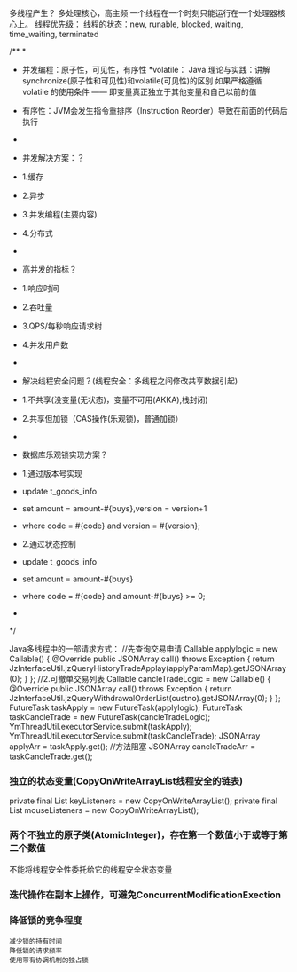 多线程产生？
多处理核心，高主频
一个线程在一个时刻只能运行在一个处理器核心上。
线程优先级：
线程的状态：new, runable, blocked, waiting, time_waiting, terminated


/**
*
* 并发编程：原子性，可见性，有序性
*volatile：
Java 理论与实践：讲解synchronize(原子性和可见性)和volatile(可见性)的区别
如果严格遵循 volatile 的使用条件 —— 即变量真正独立于其他变量和自己以前的值

* 有序性：JVM会发生指令重排序（Instruction Reorder）导致在前面的代码后执行
*
* 并发解决方案：？
* 1.缓存
* 2.异步
* 3.并发编程(主要内容)
* 4.分布式
*
* 高并发的指标？
* 1.响应时间
* 2.吞吐量
* 3.QPS/每秒响应请求树
* 4.并发用户数
*
* 解决线程安全问题？(线程安全：多线程之间修改共享数据引起)
* 1.不共享(没变量(无状态)，变量不可用(AKKA),栈封闭)
* 2.共享但加锁（CAS操作(乐观锁)，普通加锁）
* 
* 数据库乐观锁实现方案？
* 1.通过版本号实现
* update t_goods_info
* set amount = amount-#{buys},version = version+1
* where code = #{code} and version = #{version};
* 2.通过状态控制
* update t_goods_info
* set amount = amount-#{buys}
* where code = #{code} and amount-#{buys} >= 0;
*
*/


Java多线程中的一部请求方式：
//先查询交易申请
Callable<JSONArray> applylogic = new Callable<JSONArray>() {
@Override
public JSONArray call() throws Exception {
return JzInterfaceUtil.jzQueryHistoryTradeApplay(applyParamMap).getJSONArray(0);
}
};
//2.可撤单交易列表
Callable<JSONArray> cancleTradeLogic = new Callable<JSONArray>() {
@Override
public JSONArray call() throws Exception {
return JzInterfaceUtil.jzQueryWithdrawalOrderList(custno).getJSONArray(0);
}
};
FutureTask<JSONArray> taskApply = new FutureTask<JSONArray>(applylogic);
FutureTask<JSONArray> taskCancleTrade = new FutureTask<JSONArray>(cancleTradeLogic);
YmThreadUtil.executorService.submit(taskApply);
YmThreadUtil.executorService.submit(taskCancleTrade);
JSONArray applyArr = taskApply.get();  //方法阻塞
JSONArray cancleTradeArr = taskCancleTrade.get();


### 独立的状态变量(CopyOnWriteArrayList线程安全的链表)
private final List<KeyListener> keyListeners = new CopyOnWriteArrayList<KeyListener>();
private final List<KeyListener> mouseListeners = new CopyOnWriteArrayList<MouseListener>();
### 两个不独立的原子类(AtomicInteger)，存在第一个数值小于或等于第二个数值
不能将线程安全性委托给它的线程安全状态变量
### 迭代操作在副本上操作，可避免ConcurrentModificationExection
### 降低锁的竞争程度
    减少锁的持有时间
    降低锁的请求频率
    使用带有协调机制的独占锁
